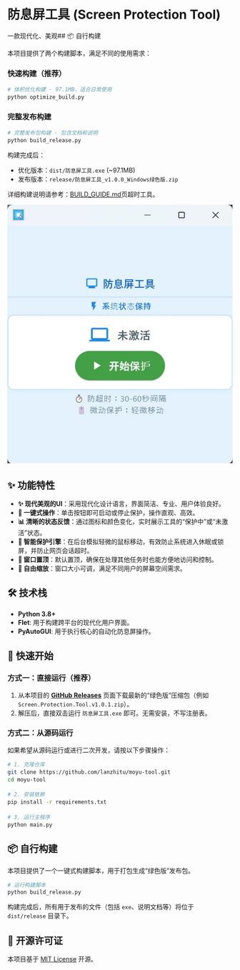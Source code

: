 # 防息屏工具 (Screen Protection Tool)

一款现代化、美观## 📦 自行构建

本项目提供了两个构建脚本，满足不同的使用需求：

### 快速构建（推荐）
```bash
# 体积优化构建 - 97.1MB，适合日常使用
python optimize_build.py
```

### 完整发布构建
```bash
# 完整发布包构建 - 包含文档和说明
python build_release.py
```

构建完成后：
- 优化版本：`dist/防息屏工具.exe` (~97.1MB)
- 发布版本：`release/防息屏工具_v1.0.0_Windows绿色版.zip`

详细构建说明请参考：[BUILD_GUIDE.md](BUILD_GUIDE.md)页超时工具。

![UI Screenshot](assets/img.jpg)

## ✨ 功能特性

- **✨ 现代美观的UI**：采用现代化设计语言，界面简洁、专业、用户体验良好。
- **🚀 一键式操作**：单击按钮即可启动或停止保护，操作直观、高效。
- **📊 清晰的状态反馈**：通过图标和颜色变化，实时展示工具的“保护中”或“未激活”状态。
- **🧠 智能保护引擎**：在后台模拟轻微的鼠标移动，有效防止系统进入休眠或锁屏，并防止网页会话超时。
- **📌 窗口置顶**：默认置顶，确保在处理其他任务时也能方便地访问和控制。
- **🎨 自由缩放**：窗口大小可调，满足不同用户的屏幕空间需求。

## 🛠️ 技术栈

- **Python 3.8+**
- **Flet**: 用于构建跨平台的现代化用户界面。
- **PyAutoGUI**: 用于执行核心的自动化防息屏操作。

## 🚀 快速开始

### 方式一：直接运行（推荐）

1.  从本项目的 **[GitHub Releases](https://github.com/lanzhitu/moyu_tool/releases/tag/v1.0.1)** 页面下载最新的“绿色版”压缩包（例如 `Screen.Protection.Tool.v1.0.1.zip`）。
2.  解压后，直接双击运行 `防息屏工具.exe` 即可。无需安装，不写注册表。

### 方式二：从源码运行

如果希望从源码运行或进行二次开发，请按以下步骤操作：

```bash
# 1. 克隆仓库
git clone https://github.com/lanzhitu/moyu-tool.git
cd moyu-tool

# 2. 安装依赖
pip install -r requirements.txt

# 3. 运行主程序
python main.py
```

## 📦 自行构建

本项目提供了一个一键式构建脚本，用于打包生成“绿色版”发布包。

```bash
# 运行构建脚本
python build_release.py
```

构建完成后，所有用于发布的文件（包括 `exe`、说明文档等）将位于 `dist/release` 目录下。

## 📄 开源许可证

本项目基于 [MIT License](LICENSE) 开源。

